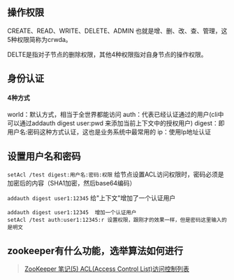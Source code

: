 ## 操作权限
CREATE、READ、WRITE、DELETE、ADMIN 也就是增、删、改、查、管理，这5种权限简称为crwda。

DELTE是指对子节点的删除权限，其他4种权限指对自身节点的操作权限。

## 身份认证
#### 4种方式
world：默认方式，相当于全世界都能访问
auth：代表已经认证通过的用户(cli中可以通过addauth digest user:pwd 来添加当前上下文中的授权用户)
digest：即用户名:密码这种方式认证，这也是业务系统中最常用的
ip：使用Ip地址认证

## 设置用户名和密码
`setAcl /test digest:用户名:密码:权限` 给节点设置ACL访问权限时，密码必须是加密后的内容（SHA1加密，然后base64编码）

`addauth digest user1:12345` 给"上下文"增加了一个认证用户

~~~
addauth digest user1:12345	增加一个认证用户
setAcl /test auth:user1:12345:r 设置权限，跟刚才的效果一样，但是密码这里输入的是明文
~~~

## zookeeper有什么功能，选举算法如何进行

> [ZooKeeper 笔记(5) ACL(Access Control List)访问控制列表](http://www.cnblogs.com/yjmyzz/p/zookeeper-acl-demo.html)